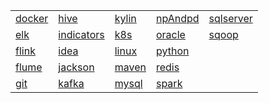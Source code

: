|                                                              |                                                              |                                                              |                                                              |                                                              |
| ------------------------------------------------------------ | ------------------------------------------------------------ | ------------------------------------------------------------ | ------------------------------------------------------------ | ------------------------------------------------------------ |
| [docker](https://github.com/oneanime/notes/blob/master/notes/note-docker.md) | [hive](https://github.com/oneanime/notes/blob/master/notes/note-hive.md) | [kylin](https://github.com/oneanime/notes/blob/master/notes/note-kylin.md) | [npAndpd](https://github.com/oneanime/notes/blob/master/notes/notes-npAndpd.md) | [sqlserver](https://github.com/oneanime/notes/blob/master/notes/notes-sqlserver.md) |
| [elk](https://github.com/oneanime/notes/blob/master/notes/note-elk.md) | [indicators](https://github.com/oneanime/notes/blob/master/notes/note-indicators.md) | [k8s](https://github.com/oneanime/notes/blob/master/notes/note-k8s.md) | [oracle](https://github.com/oneanime/notes/blob/master/notes/notes-oracle.md) | [sqoop](https://github.com/oneanime/notes/blob/master/notes/notes-sqoop.md) |
| [flink](https://github.com/oneanime/notes/blob/master/notes/note-flink.md) | [idea](https://github.com/oneanime/notes/blob/master/notes/IDEA.md) | [linux](https://github.com/oneanime/notes/blob/master/notes/note-linux.md) | [python](https://github.com/oneanime/notes/blob/master/notes/note-python.md) |                                                              |
| [flume](https://github.com/oneanime/notes/blob/master/notes/note-flume.md) | [jackson](https://github.com/oneanime/notes/blob/master/notes/jackson.md) | [maven](https://github.com/oneanime/notes/blob/master/notes/notes-maven.md) | [redis](https://github.com/oneanime/notes/blob/master/notes/note-redis.md) |                                                              |
| [git](https://github.com/oneanime/notes/blob/master/notes/note-git.md) | [kafka](https://github.com/oneanime/notes/blob/master/notes/note-kafka.md) | [mysql](https://github.com/oneanime/notes/blob/master/notes/notes-mysql.md) | [spark](https://github.com/oneanime/notes/blob/master/notes/notes-spark.md) |                                                              |

